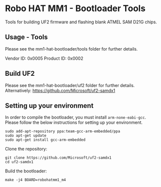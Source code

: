# Robo HAT MM1 - Bootloader Tools

Tools for building UF2 firmware and flashing blank ATMEL SAM D21G chips.


## Usage - Tools

Please see the mm1-hat-bootloader/tools folder for further details.

Vendor ID: 0x0005
Product ID: 0x0002


## Build UF2

Please see the mm1-hat-bootloader/uf2 folder for further details.  Alternatively: https://github.com/Microsoft/uf2-samdx1


## Setting up your environment

In order to compile the bootloader, you must install `arm-none-eabi-gcc`.  Please follow the below instructions for setting up your environment.

```
sudo add-apt-repository ppa:team-gcc-arm-embedded/ppa
sudo apt-get update
sudo apt-get install gcc-arm-embedded
```

Clone the repository:

```
git clone https://github.com/Microsoft/uf2-samdx1
cd uf2-samdx1
```


Build the bootloader:

```
make -j4 BOARD=robohatmm1_m4
```
